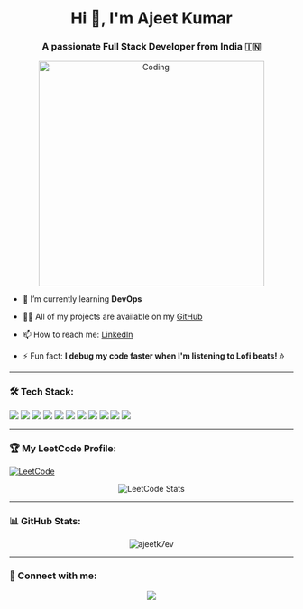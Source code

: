 <h1 align="center">Hi 👋, I'm Ajeet Kumar</h1>
<h3 align="center">A passionate Full Stack Developer from India 🇮🇳</h3>

<p align="center">
  <img src="https://cdn.dribbble.com/users/1162077/screenshots/3848914/programmer.gif" alt="Coding" width="400" />
</p>

- 🌱 I’m currently learning **DevOps**

- 👨‍💻 All of my projects are available on my [GitHub](https://github.com/ajeetk7ev)

- 📫 How to reach me: [LinkedIn](https://www.linkedin.com/in/ajeet-kumar-98b305259)

- ⚡ Fun fact: **I debug my code faster when I'm listening to Lofi beats! 🎶**

---

### 🛠️ Tech Stack:
<p align="left">
  <img src="https://img.shields.io/badge/C++-00599C?style=for-the-badge&logo=c%2B%2B&logoColor=white" />
  <img src="https://img.shields.io/badge/TypeScript-007ACC?style=for-the-badge&logo=typescript&logoColor=white" />
  <img src="https://img.shields.io/badge/JavaScript-F7DF1E?style=for-the-badge&logo=javascript&logoColor=black" />
  <img src="https://img.shields.io/badge/React-20232A?style=for-the-badge&logo=react&logoColor=61DAFB" />
  <img src="https://img.shields.io/badge/Redux-764ABC?style=for-the-badge&logo=redux&logoColor=white" />
  <img src="https://img.shields.io/badge/HTML5-E34F26?style=for-the-badge&logo=html5&logoColor=white" />
  <img src="https://img.shields.io/badge/CSS3-1572B6?style=for-the-badge&logo=css3&logoColor=white" />
  <img src="https://img.shields.io/badge/Tailwind_CSS-38B2AC?style=for-the-badge&logo=tailwind-css&logoColor=white" />
  <img src="https://img.shields.io/badge/Express.js-000000?style=for-the-badge&logo=express&logoColor=white" />
  <img src="https://img.shields.io/badge/Next.js-000000?style=for-the-badge&logo=next.js&logoColor=white" />
  <img src="https://img.shields.io/badge/MongoDB-4EA94B?style=for-the-badge&logo=mongodb&logoColor=white" />
</p>

---

### 🏆 My LeetCode Profile:
[![LeetCode](https://img.shields.io/badge/LeetCode-orange?style=for-the-badge&logo=leetcode&logoColor=white)](https://leetcode.com/ajeet_kumar1234/)

<p align="center">
  <img src="https://leetcard.jacoblin.cool/ajeet_kumar1234?theme=dark&font=Baloo+Bhai&ext=activity" alt="LeetCode Stats" />
</p>

---

### 📊 GitHub Stats:
<p align="center">
  <img src="https://github-readme-stats.vercel.app/api?username=ajeetk7ev&show_icons=true&theme=radical" alt="ajeetk7ev" />
</p>

---

### 🔗 Connect with me:
<p align="center">
  <a href="https://www.linkedin.com/in/ajeet-kumar-98b305259" target="_blank">
    <img src="https://img.shields.io/badge/LinkedIn-blue?style=for-the-badge&logo=linkedin&logoColor=white" />
  </a>
</p>
